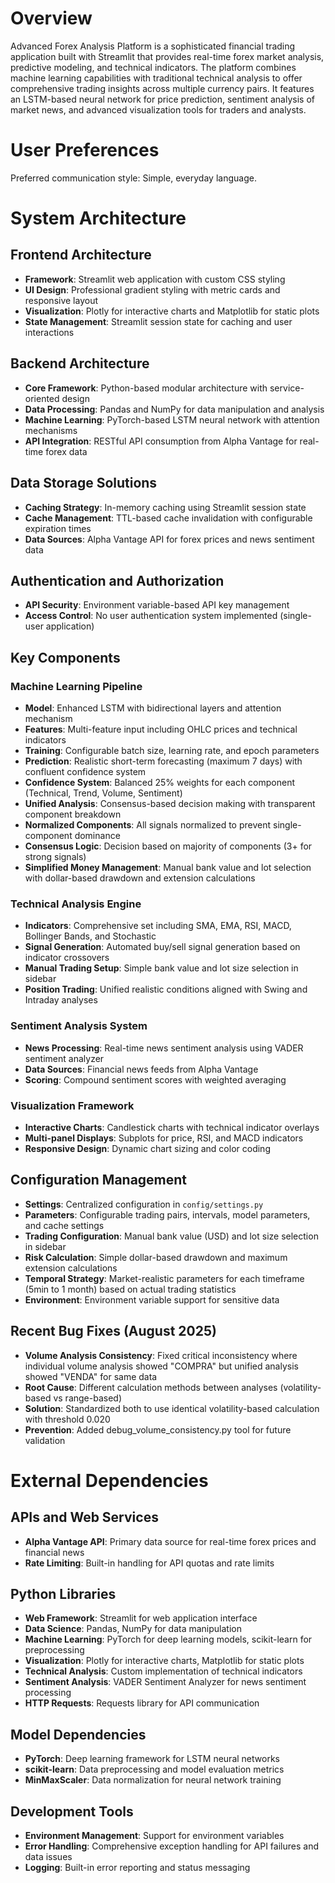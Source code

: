# Overview

Advanced Forex Analysis Platform is a sophisticated financial trading application built with Streamlit that provides real-time forex market analysis, predictive modeling, and technical indicators. The platform combines machine learning capabilities with traditional technical analysis to offer comprehensive trading insights across multiple currency pairs. It features an LSTM-based neural network for price prediction, sentiment analysis of market news, and advanced visualization tools for traders and analysts.

# User Preferences

Preferred communication style: Simple, everyday language.

# System Architecture

## Frontend Architecture
- **Framework**: Streamlit web application with custom CSS styling
- **UI Design**: Professional gradient styling with metric cards and responsive layout
- **Visualization**: Plotly for interactive charts and Matplotlib for static plots
- **State Management**: Streamlit session state for caching and user interactions

## Backend Architecture
- **Core Framework**: Python-based modular architecture with service-oriented design
- **Data Processing**: Pandas and NumPy for data manipulation and analysis
- **Machine Learning**: PyTorch-based LSTM neural network with attention mechanisms
- **API Integration**: RESTful API consumption from Alpha Vantage for real-time forex data

## Data Storage Solutions
- **Caching Strategy**: In-memory caching using Streamlit session state
- **Cache Management**: TTL-based cache invalidation with configurable expiration times
- **Data Sources**: Alpha Vantage API for forex prices and news sentiment data

## Authentication and Authorization
- **API Security**: Environment variable-based API key management
- **Access Control**: No user authentication system implemented (single-user application)

## Key Components

### Machine Learning Pipeline
- **Model**: Enhanced LSTM with bidirectional layers and attention mechanism
- **Features**: Multi-feature input including OHLC prices and technical indicators
- **Training**: Configurable batch size, learning rate, and epoch parameters
- **Prediction**: Realistic short-term forecasting (maximum 7 days) with confluent confidence system
- **Confidence System**: Balanced 25% weights for each component (Technical, Trend, Volume, Sentiment)
- **Unified Analysis**: Consensus-based decision making with transparent component breakdown
- **Normalized Components**: All signals normalized to prevent single-component dominance
- **Consensus Logic**: Decision based on majority of components (3+ for strong signals)
- **Simplified Money Management**: Manual bank value and lot selection with dollar-based drawdown and extension calculations

### Technical Analysis Engine
- **Indicators**: Comprehensive set including SMA, EMA, RSI, MACD, Bollinger Bands, and Stochastic
- **Signal Generation**: Automated buy/sell signal generation based on indicator crossovers
- **Manual Trading Setup**: Simple bank value and lot size selection in sidebar
- **Position Trading**: Unified realistic conditions aligned with Swing and Intraday analyses

### Sentiment Analysis System
- **News Processing**: Real-time news sentiment analysis using VADER sentiment analyzer
- **Data Sources**: Financial news feeds from Alpha Vantage
- **Scoring**: Compound sentiment scores with weighted averaging

### Visualization Framework
- **Interactive Charts**: Candlestick charts with technical indicator overlays
- **Multi-panel Displays**: Subplots for price, RSI, and MACD indicators
- **Responsive Design**: Dynamic chart sizing and color coding

## Configuration Management
- **Settings**: Centralized configuration in `config/settings.py`
- **Parameters**: Configurable trading pairs, intervals, model parameters, and cache settings
- **Trading Configuration**: Manual bank value (USD) and lot size selection in sidebar
- **Risk Calculation**: Simple dollar-based drawdown and maximum extension calculations
- **Temporal Strategy**: Market-realistic parameters for each timeframe (5min to 1 month) based on actual trading statistics
- **Environment**: Environment variable support for sensitive data

## Recent Bug Fixes (August 2025)
- **Volume Analysis Consistency**: Fixed critical inconsistency where individual volume analysis showed "COMPRA" but unified analysis showed "VENDA" for same data
- **Root Cause**: Different calculation methods between analyses (volatility-based vs range-based)
- **Solution**: Standardized both to use identical volatility-based calculation with threshold 0.020
- **Prevention**: Added debug_volume_consistency.py tool for future validation

# External Dependencies

## APIs and Web Services
- **Alpha Vantage API**: Primary data source for real-time forex prices and financial news
- **Rate Limiting**: Built-in handling for API quotas and rate limits

## Python Libraries
- **Web Framework**: Streamlit for web application interface
- **Data Science**: Pandas, NumPy for data manipulation
- **Machine Learning**: PyTorch for deep learning models, scikit-learn for preprocessing
- **Visualization**: Plotly for interactive charts, Matplotlib for static plots
- **Technical Analysis**: Custom implementation of technical indicators
- **Sentiment Analysis**: VADER Sentiment Analyzer for news sentiment processing
- **HTTP Requests**: Requests library for API communication

## Model Dependencies
- **PyTorch**: Deep learning framework for LSTM neural networks
- **scikit-learn**: Data preprocessing and model evaluation metrics
- **MinMaxScaler**: Data normalization for neural network training

## Development Tools
- **Environment Management**: Support for environment variables
- **Error Handling**: Comprehensive exception handling for API failures and data issues
- **Logging**: Built-in error reporting and status messaging